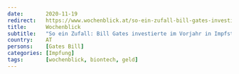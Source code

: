 ```yaml
---
date:       2020-11-19
redirect:   https://www.wochenblick.at/so-ein-zufall-bill-gates-investierte-im-vorjahr-in-impfstoff-firma-biontech/
title:      Wochenblick
subtitle:   "So ein Zufall: Bill Gates investierte im Vorjahr in Impfstoff-Firma Biontech"
country:    AT
persons:    [Gates Bill]
categories: [Impfung]
tags:       [wochenblick, biontech, geld]
---
```

